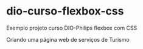 # dio-curso-flexbox-css
Exemplo projeto curso DIO-Philips flexbox com CSS

Criando uma página web de serviços de Turismo
